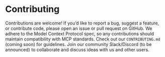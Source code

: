 # Contributing

Contributions are welcome! If you’d like to report a bug, suggest a feature, or contribute code, please open an issue or pull request on GitHub. We adhere to the Model Context Protocol spec, so any contributions should maintain compatibility with MCP standards. Check out our `CONTRIBUTING.md` (coming soon) for guidelines. Join our community Slack/Discord (to be announced) to collaborate and discuss ideas with us and other users.

